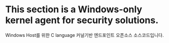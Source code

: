 # This section is a Windows-only kernel agent for security solutions.

Windows Host를 위한 C language 커널기반 엔드포인트 오픈소스 소스코드입니다. 
